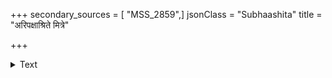 +++
secondary_sources = [ "MSS_2859",]
jsonClass = "Subhaashita"
title = "अरिपक्षाश्रिते मित्रे"

+++

<details><summary>Text</summary>

अरिपक्षाश्रिते मित्रे मर्मवेदिप्रियंवदे।  
विश्वासो नैव कर्तव्यः यदि साक्षाद् बृहस्पतिः॥
</details>
